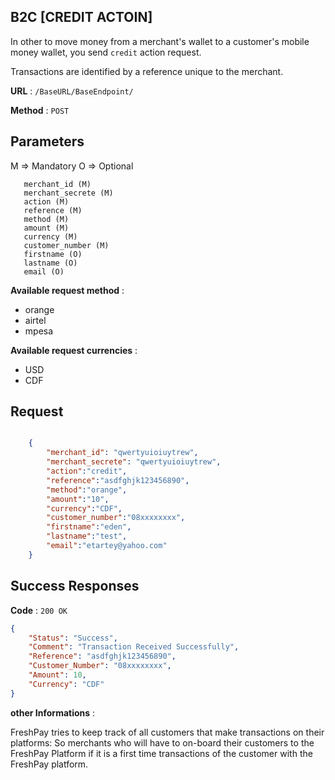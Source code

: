## B2C [CREDIT ACTOIN]

In other to move money from a merchant's wallet to a customer's mobile money wallet, you send `credit` action request.
 
Transactions are identified by a reference unique to the merchant.



**URL** : `/BaseURL/BaseEndpoint/`

**Method** : `POST`

## Parameters

M => Mandatory
O => Optional
 
       merchant_id (M)
       merchant_secrete (M)
       action (M)
       reference (M)
       method (M)
       amount (M)
       currency (M)
       customer_number (M)
       firstname (O)
       lastname (O)
       email (O)
    

**Available request method** : 

* orange
* airtel
* mpesa


**Available request currencies** : 

* USD
* CDF 

## Request
 
 
```json

    {
        "merchant_id": "qwertyuioiuytrew",
        "merchant_secrete": "qwertyuioiuytrew",
    	"action":"credit",
    	"reference":"asdfghjk123456890",
    	"method":"orange",
    	"amount":"10",
    	"currency":"CDF",
    	"customer_number":"08xxxxxxxx",
    	"firstname":"eden",
    	"lastname":"test",
    	"email":"etartey@yahoo.com"
    }
```

## Success Responses
 

**Code** : `200 OK`
 
 
```json
{
    "Status": "Success",
    "Comment": "Transaction Received Successfully",
    "Reference": "asdfghjk123456890",
    "Customer_Number": "08xxxxxxxx",
    "Amount": 10,
    "Currency": "CDF"
}
```


**other Informations** : 

FreshPay tries to keep track of all customers that make transactions on their platforms: So merchants who will have to on-board their customers to the FreshPay Platform
if it is a first time transactions of the customer with the FreshPay platform.
 